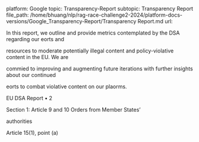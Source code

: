 platform: Google
topic: Transparency-Report
subtopic: Transparency Report
file_path: /home/bhuang/nlp/rag-race-challenge2-2024/platform-docs-versions/Google_Transparency-Report/Transparency Report.md
url: <EMPTY>

In this report, we outline and provide metrics contemplated by the DSA regarding our e orts and

resources to moderate potentially illegal content and policy-violative content in the EU. We are

commi ed to improving and augmenting future iterations with further insights about our continued

e orts to combat violative content on our pla orms.



EU DSA Report • 2

Section 1: Article 9 and 10 Orders from Member States’

authorities

Article 15(1), point (a)